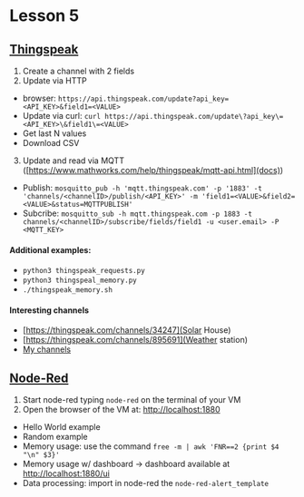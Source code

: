 # Lesson 5

## [Thingspeak](https://thingspeak.com)

1. Create a channel with 2 fields
2. Update via HTTP
  + browser: `https://api.thingspeak.com/update?api_key=<API_KEY>&field1=<VALUE>`
  + Update via curl: `curl https://api.thingspeak.com/update\?api_key\=<API_KEY>\&field1\=<VALUE>`
  + Get last N values
  + Download CSV

3. Update and read via MQTT ([https://www.mathworks.com/help/thingspeak/mqtt-api.html](docs))
  + Publish: `mosquitto_pub -h 'mqtt.thingspeak.com' -p '1883' -t 'channels/<channelID>/publish/<API_KEY>' -m 'field1=<VALUE>&field2=<VALUE>&status=MQTTPUBLISH'`
  + Subcribe: `mosquitto_sub -h mqtt.thingspeak.com -p 1883 -t channels/<channelID>/subscribe/fields/field1 -u <user.email> -P <MQTT_KEY>`
  
#### Additional examples:
- `python3 thingspeak_requests.py`
- `python3 thingspeal_memory.py`
- `./thingspeak_memory.sh`

#### Interesting channels
- [https://thingspeak.com/channels/34247](Solar House)
- [https://thingspeak.com/channels/895691](Weather station)
- [My channels](https://bit.ly/2xQdEwx )

## [Node-Red](https://nodered.org/docs/getting-started/local)

1. Start node-red typing `node-red` on the terminal of your VM
2. Open the browser of the VM at: [http://localhost:1880]()
- Hello World example
- Random example
- Memory usage: use the command `free -m | awk 'FNR==2 {print $4 "\n" $3}'`
- Memory usage w/ dashboard -> dashboard available at [http://localhost:1880/ui]()
- Data processing: import in node-red the `node-red-alert_template`
